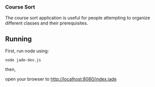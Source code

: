 ### Course Sort

The course sort application is useful for people attempting to organize different classes and their prerequisites.

## Running

First, run node using:
```shell
node jade-dev.js
```

then,

open your browser to [http://localhost:8080/index.jade](http://localhost:8080/index.jade)
